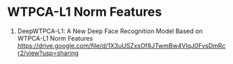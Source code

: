 # WTPCA-L1 Norm Features
1. DeepWTPCA-L1: A New Deep Face Recognition
Model Based on WTPCA-L1 Norm Features
https://drive.google.com/file/d/1X3uUSZxsOf8JTwmBw4VlqJ0FvsDmRcr2/view?usp=sharing
